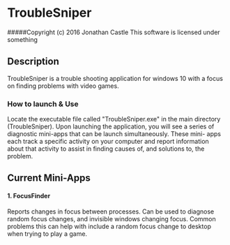 # TroubleSniper
#####Copyright (c) 2016 Jonathan Castle
This software is licensed under something

## Description
TroubleSniper is a trouble shooting application for windows 10 with a focus on finding problems with 
video games. 


### How to launch & Use
Locate the executable file called "TroubleSniper.exe" in the main directory (TroubleSniper). Upon launching
the application, you will see a series of diagnostic mini-apps that can be launch simultaneously. These mini-
apps each track a specific activity on your computer and report information about that activity to assist in 
finding causes of, and solutions to, the problem.


## Current Mini-Apps
#### 1. FocusFinder
Reports changes in focus between processes. Can be used to diagnose random focus changes, and invisible windows
changing focus. Common problems this can help with include a random focus change to desktop when trying to play a game.

